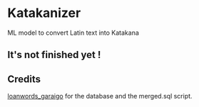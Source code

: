 # Katakanizer
 ML model to convert Latin text into Katakana

## It's not finished yet !

## Credits
[loanwords_garaigo](https://github.com/jamesohortle/loanwords_gairaigo/) for the database and the merged.sql script.